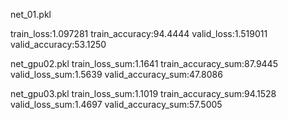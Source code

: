 net_01.pkl

train_loss:1.097281 train_accuracy:94.4444
 valid_loss:1.519011 valid_accuracy:53.1250

net_gpu02.pkl
train_loss_sum:1.1641 train_accuracy_sum:87.9445
 valid_loss_sum:1.5639 valid_accuracy_sum:47.8086

net_gpu03.pkl
train_loss_sum:1.1019 train_accuracy_sum:94.1528
 valid_loss_sum:1.4697 valid_accuracy_sum:57.5005